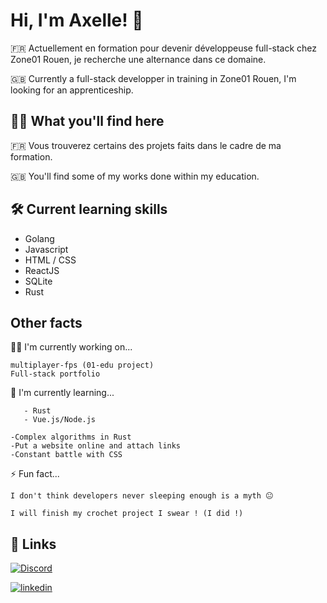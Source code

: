 # Hi, I'm Axelle! 👋

🇫🇷 Actuellement en formation pour devenir développeuse full-stack chez Zone01 Rouen, je recherche une alternance dans ce domaine. 

🇬🇧 Currently a full-stack developper in training in Zone01 Rouen, I'm looking for an apprenticeship.

## 👩‍💻 What you'll find here

🇫🇷 Vous trouverez certains des projets faits dans le cadre de ma formation.

🇬🇧 You'll find some of my works done within my education.

## 🛠 Current learning skills
- Golang
- Javascript
- HTML / CSS
- ReactJS
- SQLite
- Rust

## Other facts
👩‍💻 I'm currently working on...

    multiplayer-fps (01-edu project)
    Full-stack portfolio

🧠 I'm currently learning...

       - Rust
       - Vue.js/Node.js
    
    -Complex algorithms in Rust
    -Put a website online and attach links
    -Constant battle with CSS

⚡️ Fun fact...

    I don't think developers never sleeping enough is a myth 😐

    I will finish my crochet project I swear ! (I did !)

## 🔗 Links

[![Discord](https://img.shields.io/badge/Discord-%237289DA.svg?logo=discord&logoColor=white)](https://discordapp.com/users/601798056027095051)

[![linkedin](https://img.shields.io/badge/linkedin-0A66C2?style=for-the-badge&logo=linkedin&logoColor=white)](https://www.linkedin.com/in/axelle-fouquemberg-33336327b/)


